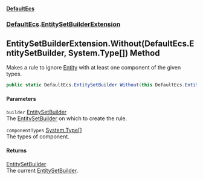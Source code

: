 #### [DefaultEcs](./index.md 'index')
### [DefaultEcs](./DefaultEcs.md 'DefaultEcs').[EntitySetBuilderExtension](./DefaultEcs-EntitySetBuilderExtension.md 'DefaultEcs.EntitySetBuilderExtension')
## EntitySetBuilderExtension.Without(DefaultEcs.EntitySetBuilder, System.Type[]) Method
Makes a rule to ignore [Entity](./DefaultEcs-Entity.md 'DefaultEcs.Entity') with at least one component of the given types.  
```C#
public static DefaultEcs.EntitySetBuilder Without(this DefaultEcs.EntitySetBuilder builder, params System.Type[] componentTypes);
```
#### Parameters
<a name='DefaultEcs-EntitySetBuilderExtension-Without(DefaultEcs-EntitySetBuilder_System-Type--)-builder'></a>
`builder` [EntitySetBuilder](./DefaultEcs-EntitySetBuilder.md 'DefaultEcs.EntitySetBuilder')  
The [EntitySetBuilder](./DefaultEcs-EntitySetBuilder.md 'DefaultEcs.EntitySetBuilder') on which to create the rule.  
  
<a name='DefaultEcs-EntitySetBuilderExtension-Without(DefaultEcs-EntitySetBuilder_System-Type--)-componentTypes'></a>
`componentTypes` [System.Type](https://docs.microsoft.com/en-us/dotnet/api/System.Type 'System.Type')[[]](https://docs.microsoft.com/en-us/dotnet/api/System.Array 'System.Array')  
The types of component.  
  
#### Returns
[EntitySetBuilder](./DefaultEcs-EntitySetBuilder.md 'DefaultEcs.EntitySetBuilder')  
The current [EntitySetBuilder](./DefaultEcs-EntitySetBuilder.md 'DefaultEcs.EntitySetBuilder').  
